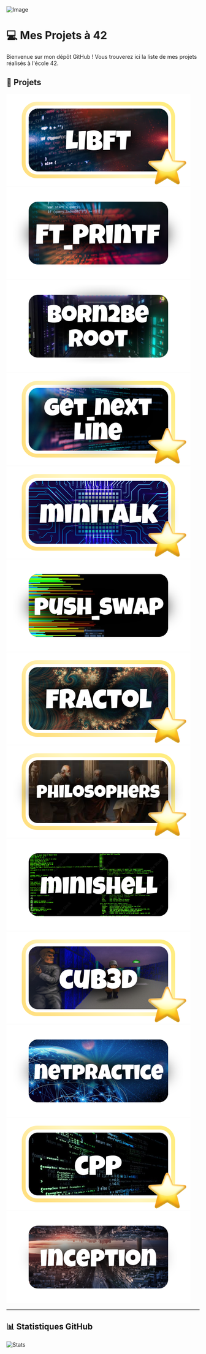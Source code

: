 <img src="https://i.pinimg.com/originals/90/70/32/9070324cdfc07c68d60eed0c39e77573.gif" alt="Image" width="500">


# 💻  Mes Projets à 42

Bienvenue sur mon dépôt GitHub ! Vous trouverez ici la liste de mes projets réalisés à l'école 42. 

## 🔧 Projets
<a href="https://github.com/Spike-hd/libft">
  <img src="https://github.com/mpeyre-s/42_project_badges/blob/main/badges/libft_bonus.svg" alt="Libft Bonus" style="display: inline-block; margin-right: 20px;"/>
</a>
<a href="https://github.com/Spike-hd/ft_printf">
  <img src="https://github.com/mpeyre-s/42_project_badges/blob/main/badges/ft_printf.svg" alt="ft_printf" style="display: inline-block; margin-right: 20px;"/>
</a>
<a href="https://github.com/Spike-hd/born2beroot">
  <img src="https://github.com/mpeyre-s/42_project_badges/blob/main/badges/born2beroot.svg" alt="Born2beroot" style="display: inline-block; margin-right: 20px;"/>
</a>
<a href="https://github.com/Spike-hd/get_next_line">
  <img src="https://github.com/mpeyre-s/42_project_badges/blob/main/badges/get_next_line_bonus.svg" alt="Get Next Line" style="display: inline-block; margin-right: 20px;"/>
</a>
<a href="https://github.com/Spike-hd/minitalk">
  <img src="https://github.com/mpeyre-s/42_project_badges/blob/main/badges/minitalk_bonus.svg" alt="Minitalk" style="display: inline-block; margin-right: 20px;"/>
</a>
<a href="https://github.com/Spike-hd/push_swap">
  <img src="https://github.com/mpeyre-s/42_project_badges/blob/main/badges/push_swap.svg" alt="Push Swap" style="display: inline-block; margin-right: 20px;"/>
</a>
<a href="https://github.com/Spike-hd/fract-ol">
  <img src="https://github.com/mpeyre-s/42_project_badges/blob/main/badges/fractol_bonus.svg" alt="Fract-ol" style="display: inline-block;"/>
</a>
<a href="https://github.com/Spike-hd/philosophers">
  <img src="https://github.com/mpeyre-s/42_project_badges/blob/main/badges/philosophers_bonus.svg" alt="Philosophers" style="display: inline-block;"/>
</a>
<a href="https://github.com/Spike-hd/minishell">
  <img src="https://github.com/mpeyre-s/42_project_badges/blob/main/badges/minishell.svg" alt="Fract-ol" style="display: inline-block;"/>
</a>
<a href="https://github.com/Spike-hd/cub_3D">
  <img src="https://github.com/mpeyre-s/42_project_badges/blob/main/badges/cub3d_bonus.svg" alt="Cub_3D" style="display: inline-block; margin-right: 20px;"/>
</a>
<a href="https://github.com/Spike-hd/netpractice">
  <img src="https://github.com/mpeyre-s/42_project_badges/blob/main/badges/netpractice.svg" alt="Netpractice" style="display: inline-block; margin-right: 20px;"/>
</a>
<a href="https://github.com/Spike-hd/Cpp">
  <img src="https://github.com/mpeyre-s/42_project_badges/blob/main/badges/cpp_bonus.svg" alt="Cpp" style="display: inline-block; margin-right: 20px;"/>
</a>
<a href="https://github.com/Spike-hd/Inception">
  <img src="https://github.com/mpeyre-s/42_project_badges/blob/main/badges/inception.svg" alt="Cpp" style="display: inline-block; margin-right: 20px;"/>
</a>

---

## 📊 Statistiques GitHub

![Stats](https://github-readme-stats.vercel.app/api?username=Spike-hd&show_icons=true&theme=radical)


